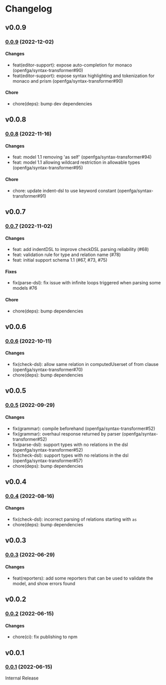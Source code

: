 # Changelog

## v0.0.9
### [0.0.9](https://github.com/openfga/syntax-transformer/compare/v0.0.8...v0.0.9) (2022-12-02)

#### Changes
- feat(editor-support): expose auto-completion for monaco (openfga/syntax-transformer#90)
- feat(editor-support): expose syntax highlighting and tokenization for monaco and prism (openfga/syntax-transformer#90)

#### Chore
- chore(deps): bump dev dependencies

## v0.0.8
### [0.0.8](https://github.com/openfga/syntax-transformer/compare/v0.0.7...v0.0.8) (2022-11-16)

#### Changes
- feat: model 1.1 removing 'as self' (openfga/syntax-transformer#94)
- feat: model 1.1 allowing wildcard restriction in allowable types (openfga/syntax-transformer#95)

#### Chore
- chore: update indent-dsl to use keyword constant (openfga/syntax-transformer#91)

## v0.0.7

### [0.0.7](https://github.com/openfga/syntax-transformer/compare/v0.0.6...v0.0.7) (2022-11-02)

#### Changes
- feat: add indentDSL to improve checkDSL parsing reliability (#68)
- feat: validation rule for type and relation name (#78)
- feat: initial support schema 1.1 (#67, #73, #75)

#### Fixes
- fix(parse-dsl): fix issue with infinite loops triggered when parsing some models #76

#### Chore
- chore(deps): bump dependencies

## v0.0.6

### [0.0.6](https://github.com/openfga/syntax-transformer/compare/v0.0.5...v0.0.6) (2022-10-11)

#### Changes
- fix(check-dsl): allow same relation in computedUserset of from clause (openfga/syntax-transformer#70)
- chore(deps): bump dependencies

## v0.0.5

### [0.0.5](https://github.com/openfga/syntax-transformer/compare/v0.0.4...v0.0.5) (2022-09-29)

#### Changes
- fix(grammar): compile beforehand (openfga/syntax-transformer#52)
- fix(grammar): overhaul response returned by parser (openfga/syntax-transformer#52)
- fix(parse-dsl): support types with no relations in the dsl (openfga/syntax-transformer#52)
- fix(check-dsl): support types with no relations in the dsl (openfga/syntax-transformer#57)
- chore(deps): bump dependencies

## v0.0.4

### [0.0.4](https://github.com/openfga/syntax-transformer/compare/v0.0.3...v0.0.4) (2022-08-16)

#### Changes
- fix(check-dsl): incorrect parsing of relations starting with `as`
- chore(deps): bump dependencies

## v0.0.3

### [0.0.3](https://github.com/openfga/syntax-transformer/compare/v0.0.2...v0.0.3) (2022-06-29)

#### Changes
- feat(reporters): add some reporters that can be used to validate the model, and show errors found

## v0.0.2

### [0.0.2](https://github.com/openfga/syntax-transformer/compare/v0.0.1...v0.0.2) (2022-06-15)

#### Changes
- chore(ci): fix publishing to npm

## v0.0.1

### [0.0.1](https://github.com/openfga/syntax-transformer/releases/tag/v0.0.1) (2022-06-15)

Internal Release
